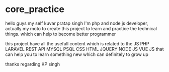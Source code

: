 # core_practice
hello guys my self kuvar pratap singh I'm php and node js developer, actually my moto to create this project to learn and practice the technical things. which can help to become better programmer

this project have all the usefull content which is related to the
JS
PHP
LARAVEL
REST API
MYSQL
PSQL
CSS
HTML
JQUERY
NODE JS
VUE JS
that can help you to learn something new which can definitely to grow up

thanks regarding 
KP singh
